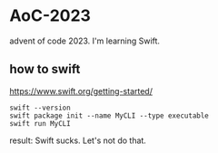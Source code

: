 # AoC-2023
advent of code 2023. I'm learning Swift.

## how to swift

https://www.swift.org/getting-started/

```
swift --version
swift package init --name MyCLI --type executable
swift run MyCLI
```

result: Swift sucks. Let's not do that.